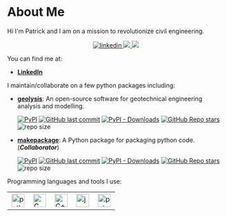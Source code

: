 # About Me

Hi I'm Patrick and I am on a mission to revolutionize civil engineering.

<p align="center">
  <a href="https://www.linkedin.com/in/patrickboateng/">
  <img src="https://img.shields.io/badge/-Linkedin-blue?style=flat-square&logo=linkedin" alt="linkedin">
  </a>
  <a href="mailto:boatengpato.pb@gmail.com">
  <img src="https://img.shields.io/badge/-Email-red?style=flat-square&logo=gmail&logoColor=white">
  </a>
  <a href="https://pypi.org/user/Pato546/">
  <img src="https://img.shields.io/badge/PyPi-Pato546-blue?style=flat-square&logo=pypi&logoColor=white">
  </a>
</p>

You can find me at:

- [**LinkedIn**](https://https://www.linkedin.com/in/patrickboateng/)

I maintain/collaborate on a few python packages including:

- [**geolysis**](https://github.com/patrickboateng/geolab): An open-source
  software for geotechnical engineering analysis and modelling.

  [![PyPI](https://img.shields.io/pypi/v/geolysis?style=flat "Geolysis PyPI page")](https://pypi.org/project/geolysis)
  [![GitHub last commit](https://img.shields.io/github/last-commit/patrickboateng/geolysis?logo=github&style=flat "Recent geolysis commits")](https://github.com/patrickboateng/geolysis/commits)
  [![PyPI - Downloads](https://img.shields.io/pypi/dm/geolysis?style=flat "Download stats for geolysis")](https://pypistats.org/packages/geolysis)
  [![GitHub Repo stars](https://img.shields.io/github/stars/patrickboateng/geolysis?style=flat)](https://github.com/patrickboateng/geolysis/stargazers)
  ![repo size](https://img.shields.io/github/repo-size/patrickboateng/geolysis?style=flat)

- [**makepackage**](https://github.com/patrickboateng/makepackage): A Python
  package for packaging python code. (_**Collaborator**_)

  [![PyPI](https://img.shields.io/pypi/v/makepackage?style=flat "Makepackage PyPI page")](https://pypi.org/project/makepackage)
  [![GitHub last commit](https://img.shields.io/github/last-commit/nyggus/makepackage?logo=github&style=flat "Recent geolysis commits")](https://github.com/nyggus/makepackage/commits)
  [![PyPI - Downloads](https://img.shields.io/pypi/dm/makepackage?style=flat "Download stats for makepackage")](https://pypistats.org/packages/makepackage)
  [![GitHub Repo stars](https://img.shields.io/github/stars/nyggus/makepackage?style=flat)](https://github.com/nyggus/makepackage/stargazers)
  ![repo size](https://img.shields.io/github/repo-size/nyggus/makepackage?style=flat)

Programming languages and tools I use:

<table>
  <tr>
      <td>
        <img style="padding:2px" alt="python" width=30
        src="https://cdn.jsdelivr.net/gh/devicons/devicon/icons/python/python-original.svg" />
      </td>
      <td>
        <img style="padding:2px" alt="C" width=30
        src="https://cdn.jsdelivr.net/gh/devicons/devicon/icons/c/c-original.svg" />
      <td>
        <img style="padding:2px" alt="C++" width=30
        src="https://cdn.jsdelivr.net/gh/devicons/devicon/icons/cplusplus/cplusplus-original.svg" />
      </td>
      </td>
      <td>
        <img style="padding:2px" alt="javascript" width=30
        src="https://cdn.jsdelivr.net/gh/devicons/devicon/icons/javascript/javascript-original.svg" />
      </td>
      <td>
        <img style="padding:2px" alt="pytorch" width=30
        src="https://cdn.jsdelivr.net/gh/devicons/devicon/icons/pytorch/pytorch-original.svg" />
      </td>
    </tr>
</table>

  <!-- Hello! I'm a civil engineer with a passion for programming, machine learning,
  and problem-solving. My primary programming language is Python, but I'm also
  confident in C and C++ programming languages, with a specific emphasis on
  machine learning and software development. Additionally, I have a keen interest
  in GUI design, specifically utilizing the
  [**Qt/PySide6**](https://wiki.qt.io/Qt_for_Python) Framework.

<!-- I enjoy using programming to solve problems in civil engineering and exploring
the potential of machine learning techniques in this field. My long-term goal is
to develop software that effectively solves civil engineering problems by
combining my programming and machine learning expertise.

Let's connect if you're interested in my work or have exciting project ideas.
Check out the links below to get in touch.

## Badges

- [Deep Neural Networks with Pytorch](https://www.credly.com/badges/ed780275-1244-4d75-98c7-5e18e8be527a/public_url)



## Online Courses Taken

<details>
<summary>Coursera</summary>

- [Deep Neural Networks with PyTorch](https://www.coursera.org/account/accomplishments/certificate/VW9E3WQXYPJ9)
- [Introduction to Git and GitHub](https://www.coursera.org/account/accomplishments/certificate/3H3N24N688CQ)
- [Advanced Learning Algorithms](https://www.coursera.org/account/accomplishments/certificate/7PRNGGJZ7YBR)
- [Supervised Machine Learning: Regression and Classification](https://www.coursera.org/account/accomplishments/certificate/VD8VT99H89J5)
- [Unsupervised Learning, Recommenders, Reinforcement Learning](https://www.coursera.org/account/accomplishments/certificate/CTH6L4SBUL7S)
- [Crash Course on Python](https://www.coursera.org/account/accomplishments/certificate/ULTQVPQLDMZU)

</details>

<details>
<summary>Udemy</summary>

- [Python 3: Deep Dive (Part 1 - Functional)](https://www.ude.my/UC-c0114c31-35a0-48c1-b37c-b605c3833115)
- [Python 3: Deep Dive (Part 2 - Iterations, Generators)](https://www.ude.my/UC-4b0173b9-d135-4948-ad1f-69d81229aca8/)
- [Python 3: Deep Dive (Part 3 - Hash Maps)](https://www.ude.my/UC-d4fe2222-f0ef-470c-b773-de4652db75e6/)
- [Python 3: Deep Dive (Part 4 - OOP)](https://www.udemy.com/share/101JqY3@vEMPJ2-zJsp2y3mJDIDM6l-Ho6c4wE2Klw9pwmXIHQWtoO0WR0drUVrRz5HpgX731g==/)
- [Clean Code](https://www.ude.my/UC-abdddf56-dea4-4cab-8a3c-aa9a77d137ca/)
- [Mastering Visual Studio Code](https://www.ude.my/UC-3bfda196-80b0-4850-a7c9-364af94118ec/)
- [Master Microsoft Excel Macros and Excel VBA](https://www.ude.my/UC-d24d042c-9242-472e-9360-11ede0c2e2dd/)
- [VBA Excel Programming - The Complete Guide](https://www.ude.my/UC-a57da340-c556-4fc6-b8db-ddc0915614c1/)
- [Git & Github - The Practical Guide](https://www.ude.my/UC-03f29387-390a-488f-89dd-2a82758c96a0)

</details>

## Favorite Tools

<details>
<summary>Programming Tools</summary>

- **Programming Languages**: [Python](https://www.python.org/), [C++](https://www.isocpp.org)
- **Machine Learning Frameworks**: [Scikit-Learn](https://scikit-learn.org/), [Pytorch](https://pytorch.org/)
- **IDEs / TextEditors**: [Pycharm](https://www.jetbrains.com/pycharm/), [VSCode](https://code.visualstudio.com/), [Neovim](https://neovim.io/)
- **Build Tool**: [pip](https://pip.pypa.io/en/stable/), [pyinstaller](https://pyinstaller.org/en/stable/), [Makefile](https://gnu.org/software/make)
- **Rest API**: [FastAPI](https://fastapi.tiangolo.com/)
- **Python Code Documentation**: [Sphinx](https://www.sphinx-doc.org/en/master/)
- **Python Docstring Format**: [Sphinx](https://sphinx-rtd-tutorial.readthedocs.io/en/latest/docstrings.html)
- **Python Code Formatter**: [Black](https://black.readthedocs.io/en/stable/), [Isort](https://pycqa.github.io/isort)
- **Python GUI Framework**: [Qt/PySide6](https://wiki.qt.io/Qt_for_Python)
- **Python Testing Framework**: [Pytest](https://pytest.org)
- **Python Static Type Checker**: [Mypy](https://mypy-lang.org)

</details> -->
